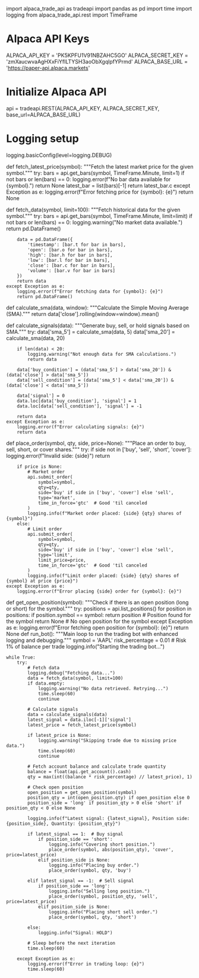 import alpaca_trade_api as tradeapi
import pandas as pd
import time
import logging
from alpaca_trade_api.rest import TimeFrame

# Alpaca API Keys
ALPACA_API_KEY = 'PK5KPFU1V91NBZAHC5GO'
ALPACA_SECRET_KEY = 'zmXaucwvaAgHXxFiYfILTYSH3aoObXgqlpfYPrmd'
ALPACA_BASE_URL = 'https://paper-api.alpaca.markets'

# Initialize Alpaca API
api = tradeapi.REST(ALPACA_API_KEY, ALPACA_SECRET_KEY, base_url=ALPACA_BASE_URL)

# Logging setup
logging.basicConfig(level=logging.DEBUG)

def fetch_latest_price(symbol):
    """Fetch the latest market price for the given symbol."""
    try:
        bars = api.get_bars(symbol, TimeFrame.Minute, limit=1)
        if not bars or len(bars) == 0:
            logging.error(f"No bar data available for {symbol}.")
            return None
        latest_bar = list(bars)[-1]
        return latest_bar.c
    except Exception as e:
        logging.error(f"Error fetching price for {symbol}: {e}")
        return None

def fetch_data(symbol, limit=100):
    """Fetch historical data for the given symbol."""
    try:
        bars = api.get_bars(symbol, TimeFrame.Minute, limit=limit)
        if not bars or len(bars) == 0:
            logging.warning("No market data available.")
            return pd.DataFrame()

        data = pd.DataFrame({
            'timestamp': [bar.t for bar in bars],
            'open': [bar.o for bar in bars],
            'high': [bar.h for bar in bars],
            'low': [bar.l for bar in bars],
            'close': [bar.c for bar in bars],
            'volume': [bar.v for bar in bars]
        })
        return data
    except Exception as e:
        logging.error(f"Error fetching data for {symbol}: {e}")
        return pd.DataFrame()

def calculate_sma(data, window):
    """Calculate the Simple Moving Average (SMA)."""
    return data['close'].rolling(window=window).mean()

def calculate_signals(data):
    """Generate buy, sell, or hold signals based on SMA."""
    try:
        data['sma_5'] = calculate_sma(data, 5)
        data['sma_20'] = calculate_sma(data, 20)

        if len(data) < 20:
            logging.warning("Not enough data for SMA calculations.")
            return data

        data['buy_condition'] = (data['sma_5'] > data['sma_20']) & (data['close'] > data['sma_5'])
        data['sell_condition'] = (data['sma_5'] < data['sma_20']) & (data['close'] < data['sma_5'])

        data['signal'] = 0
        data.loc[data['buy_condition'], 'signal'] = 1
        data.loc[data['sell_condition'], 'signal'] = -1

        return data
    except Exception as e:
        logging.error(f"Error calculating signals: {e}")
        return data

def place_order(symbol, qty, side, price=None):
    """Place an order to buy, sell, short, or cover shares."""
    try:
        if side not in ['buy', 'sell', 'short', 'cover']:
            logging.error(f"Invalid side: {side}")
            return
        
        if price is None:
            # Market order
            api.submit_order(
                symbol=symbol,
                qty=qty,
                side='buy' if side in ['buy', 'cover'] else 'sell',
                type='market',
                time_in_force='gtc'  # Good 'til canceled
            )
            logging.info(f"Market order placed: {side} {qty} shares of {symbol}")
        else:
            # Limit order
            api.submit_order(
                symbol=symbol,
                qty=qty,
                side='buy' if side in ['buy', 'cover'] else 'sell',
                type='limit',
                limit_price=price,
                time_in_force='gtc'  # Good 'til canceled
            )
            logging.info(f"Limit order placed: {side} {qty} shares of {symbol} at price {price}")
    except Exception as e:
        logging.error(f"Error placing {side} order for {symbol}: {e}")


def get_open_position(symbol):
    """Check if there is an open position (long or short) for the symbol."""
    try:
        positions = api.list_positions()
        for position in positions:
            if position.symbol == symbol:
                return position  # Position found for the symbol
        return None  # No open position for the symbol
    except Exception as e:
        logging.error(f"Error fetching open position for {symbol}: {e}")
        return None
def run_bot():
    """Main loop to run the trading bot with enhanced logging and debugging."""
    symbol = 'AAPL'
    risk_percentage = 0.01  # Risk 1% of balance per trade
    logging.info("Starting the trading bot...")

    while True:
        try:
            # Fetch data
            logging.debug("Fetching data...")
            data = fetch_data(symbol, limit=100)
            if data.empty:
                logging.warning("No data retrieved. Retrying...")
                time.sleep(60)
                continue

            # Calculate signals
            data = calculate_signals(data)
            latest_signal = data.iloc[-1]['signal']
            latest_price = fetch_latest_price(symbol)

            if latest_price is None:
                logging.warning("Skipping trade due to missing price data.")
                time.sleep(60)
                continue

            # Fetch account balance and calculate trade quantity
            balance = float(api.get_account().cash)
            qty = max(int((balance * risk_percentage) // latest_price), 1)

            # Check open position
            open_position = get_open_position(symbol)
            position_qty = int(open_position.qty) if open_position else 0
            position_side = 'long' if position_qty > 0 else 'short' if position_qty < 0 else None

            logging.info(f"Latest signal: {latest_signal}, Position side: {position_side}, Quantity: {position_qty}")

            if latest_signal == 1:  # Buy signal
                if position_side == 'short':
                    logging.info("Covering short position.")
                    place_order(symbol, abs(position_qty), 'cover', price=latest_price)
                elif position_side is None:
                    logging.info("Placing buy order.")
                    place_order(symbol, qty, 'buy')

            elif latest_signal == -1:  # Sell signal
                if position_side == 'long':
                    logging.info("Selling long position.")
                    place_order(symbol, position_qty, 'sell', price=latest_price)
                elif position_side is None:
                    logging.info("Placing short sell order.")
                    place_order(symbol, qty, 'short')

            else:
                logging.info("Signal: HOLD")

            # Sleep before the next iteration
            time.sleep(60)

        except Exception as e:
            logging.error(f"Error in trading loop: {e}")
            time.sleep(60)
